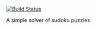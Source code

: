 [![Build Status](https://travis-ci.org/marinusjvv/sudokuSolver.svg?branch=master)](https://travis-ci.org/marinusjvv/sudokuSolver)

A simple solver of sudoku puzzles